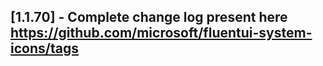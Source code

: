 ## [1.1.70] - Complete change log present here https://github.com/microsoft/fluentui-system-icons/tags